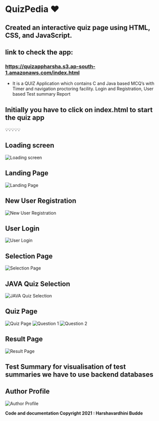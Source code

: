 # QuizPedia ❤️ 

## Created an interactive quiz page using HTML, CSS, and JavaScript.

## link to check the app:
### https://quizappharsha.s3.ap-south-1.amazonaws.com/index.html

- It is a QUIZ Application which contains C and Java based MCQ’s with Timer and navigation proctoring facility. Login and Registration, User based Test summary Report


## Initially you have to click on index.html to start the quiz app 

💡💡💡💡💡 

## Loading screen
![Loading screen](https://github.com/harshavardhini39/IndiGG_FrontEnd_QuizPedia/blob/main/output/land.png)

## Landing Page
![Landing Page](https://github.com/harshavardhini39/IndiGG_FrontEnd_QuizPedia/blob/main/output/front.png)

## New User Registration
![New User Registration](https://github.com/harshavardhini39/IndiGG_FrontEnd_QuizPedia/blob/main/output/reg.png)

## User Login
![User Login](https://github.com/harshavardhini39/IndiGG_FrontEnd_QuizPedia/blob/main/output/login2.png)

## Selection Page
![Selection Page](https://github.com/harshavardhini39/IndiGG_FrontEnd_QuizPedia/blob/main/output/select.png)

## JAVA Quiz Selection
![JAVA Quiz Selection](https://github.com/harshavardhini39/IndiGG_FrontEnd_QuizPedia/blob/main/output/choose.png)

## Quiz Page
![Quiz Page](https://github.com/harshavardhini39/IndiGG_FrontEnd_QuizPedia/blob/main/output/start.png)
![Question 1](https://github.com/harshavardhini39/IndiGG_FrontEnd_QuizPedia/blob/main/output/q1.png)
![Question 2](https://github.com/harshavardhini39/IndiGG_FrontEnd_QuizPedia/blob/main/output/q2.png)

## Result Page
![Result Page](https://github.com/harshavardhini39/IndiGG_FrontEnd_QuizPedia/blob/main/output/res.png)

## Test Summary for visualisation of test summaries we have to use backend databases

## Author Profile
![Author Profile](https://github.com/harshavardhini39/IndiGG_FrontEnd_QuizPedia/blob/main/output/author.png)




**Code and documentation Copyright 2021 : Harshavardhini Budde**

